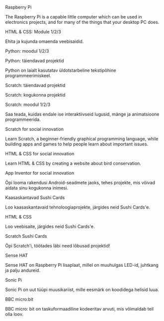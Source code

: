Raspberry Pi

The Raspberry Pi is a capable little computer which can be used in electronics projects, and for many of the things that your desktop PC does.

HTML & CSS: Module 1/2/3

Ehita ja kujunda omaenda veebisaidid.

Python: moodul 1/2/3

Python: täiendavad projektid

Python on laialt kasutatav üldotstarbeline tekstipõhine programmeerimiskeel.

Scratch: täiendavad projektid

Scratch: kogukonna projektid

Scratch: moodul 1/2/3

Saa teada, kuidas endale ise interaktiivseid lugusid, mänge ja animatsioone programmeerida.

Scratch for social innovation

Learn Scratch, a beginner-friendly graphical programming language, while building apps and games to help people learn about important issues.

HTML & CSS for social innovation

Learn HTML & CSS by creating a website about bird conservation.

App Inventor for social innovation

Õpi looma rakendusi Android-seadmete jaoks, tehes projekte, mis võivad aidata sinu kogukonna inimesi.

Kaasaskantavad Sushi Cards

Loo kaasaskantavaid tehnoloogiaprojekte, järgides neid Sushi Cards'e.

HTML & CSS

Loo veebisaite, järgides neid Sushi Cards'e.

Scratch Sushi Cards

Õpi Scratch'i, töötades läbi need lõbusad projektid!

Sense HAT

Sense HAT on Raspberry Pi lisaplaat, millel on muuhulgas LED-id, juhtkang ja palju andureid.

Sonic Pi

Sonic Pi on uut tüüpi muusikariist, mille eesmärk on koodidega helisid luua.

BBC micro:bit

BBC micro: bit on taskuformaadiline kodeeritav arvuti, mis võimaldab teil olla loov.